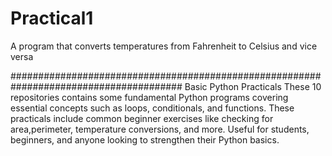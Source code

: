 # Practical1
A program that converts temperatures  from Fahrenheit to Celsius and vice versa

#######################################################################################
Basic Python Practicals
These 10 repositories contains some fundamental Python programs covering essential concepts such as loops, conditionals, and functions. These practicals include common beginner exercises like checking for area,perimeter, temperature conversions, and more. Useful for students, beginners, and anyone looking to strengthen their Python basics.
